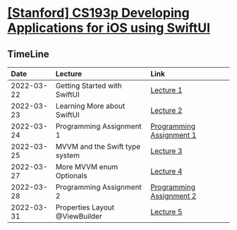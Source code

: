 # [[Stanford] CS193p Developing Applications for iOS using SwiftUI](https://cs193p.sites.stanford.edu)

## TimeLine
|Date|Lecture|Link|
|:-|:-|:-|
|2022-03-22|Getting Started with SwiftUI|[Lecture 1](./Lecture%201)|
|2022-03-23|Learning More about SwiftUI|[Lecture 2](./Lecture%202)|
|2022-03-24|Programming Assignment 1|[Programming Assignment 1](./Programming%20Assignment%201)|
|2022-03-25|MVVM and the Swift type system|[Lecture 3](./Lecture%203)|
|2022-03-27|More MVVM enum Optionals|[Lecture 4](./Lecture%204)|
|2022-03-28|Programming Assignment 2|[Programming Assignment 2](./Programming%20Assignment%202)|
|2022-03-31|Properties Layout @ViewBuilder|[Lecture 5](Lecture%205)|
